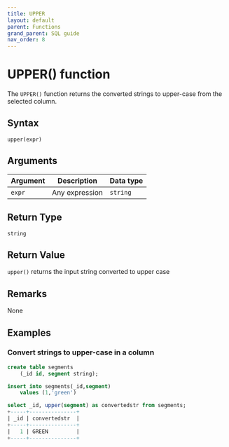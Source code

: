 ```yaml
---
title: UPPER
layout: default
parent: Functions
grand_parent: SQL guide
nav_order: 8
---
```


# UPPER() function

The `UPPER()` function returns the converted strings to upper-case from the selected column.

## Syntax

```
upper(expr)
```

## Arguments

| Argument | Description | Data type |
|---|---|---|
| `expr` | Any expression | `string` |

## Return Type

`string`

## Return Value

`upper()` returns the input string converted to upper case

## Remarks

None

## Examples

### Convert strings to upper-case in a column

```sql
create table segments
    (_id id, segment string);

insert into segments(_id,segment)
    values (1,'green')

select _id, upper(segment) as convertedstr from segments;
+-----+---------------+
| _id | convertedstr  |
+-----+---------------+
|   1 | GREEN         |
+-----+---------------+
```
